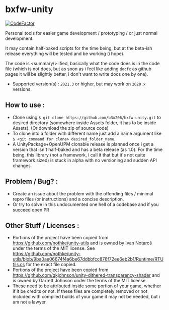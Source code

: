 # bxfw-unity

[![CodeFactor](https://www.codefactor.io/repository/github/b3x206/bxfw-unity/badge)](https://www.codefactor.io/repository/github/b3x206/bxfw-unity)

Personal tools for easier game development / prototyping / or just normal development.

It may contain half-baked scripts for the time being, but at the beta-ish release everything will be tested and be working (i hope).

The code is &lt;summary/&gt; ified, basically what the code does is in the code file (which is not docs, but as soon as i feel like adding `docfx` as github pages it will be slightly better, i don't want to write docs one by one).

* Supported version(s) : `2021.3` or higher, but may work on `2020.x` versions.

## How to use : 
* Clone using ```$ git clone https://github.com/b3x206/bxfw-unity.git``` to desired directory (somewhere inside Assets folder, it has to be inside Assets). (Or download the zip of source code)
* To clone into a folder with different name just add a name argument like ```$ <git command for clone> desired_folder_name```.
* A UnityPackage+OpenUPM clonable release is planned once i get a version that isn't half-baked and has a beta release (as 1.0). For the time being, this library (not a framework, i call it that but it's not quite framework sized) is stuck in alpha with no versioning and sudden API changes.
<!--
* ~~If you want to use the most updated branch, either specify the branch like ```$ git clone --branch main https://github.com/b3x206/bxfw-unity.git```~~ This tip does not count for the time being, use the `bxfw-fix` branch as specified one.
-->

## Problem / Bug? :
* Create an issue about the problem with the offending files / minimal repro files (or instructions) and a concise description.
* Or try to solve in this undocumented one hell of a codebase and if you succeed open PR

## Other Stuff / Licenses : 
* Portions of the project have been copied from https://github.com/nothke/unity-utils and is owned by Ivan Notaroš under the terms of the MIT license. See https://github.com/nothke/unity-utils/blob/9ba0ae06674f4a6be67ddbbfcc876f72ee6eb2b1/Runtime/RTUtils.cs for the exact file copied.
* Portions of the project have been copied from https://github.com/gkjohnson/unity-dithered-transparency-shader and is owned by Garrett Johnson under the terms of the MIT license.
* These need to be attributed inside some portion of your game, whether if it be credits or not. If these files are completely removed or not included with compiled builds of your game it may not be needed, but i am not a lawyer.
